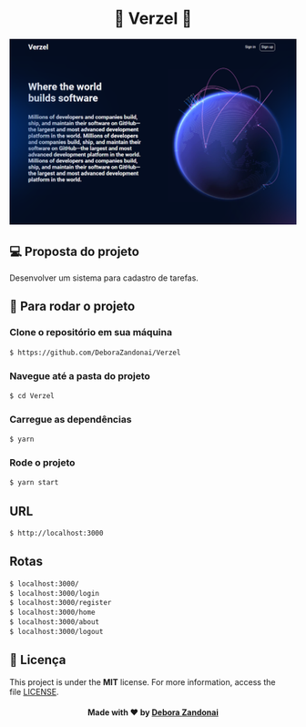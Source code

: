 <h1 align="center">🚀 Verzel 🚀</h1>

![Badge](/github/preview2.png)

## 💻 Proposta do projeto

Desenvolver um sistema para cadastro de tarefas.

<h2>
  📌 Para rodar o projeto
</h2>

### Clone o repositório em sua máquina

```bash
$ https://github.com/DeboraZandonai/Verzel
```

### Navegue até a pasta do projeto

```bash
$ cd Verzel
```

### Carregue as dependências

```bash
$ yarn
```

### Rode o projeto

```bash
$ yarn start
```

## URL

```bash
$ http://localhost:3000
```

## Rotas

```bash
$ localhost:3000/
$ localhost:3000/login
$ localhost:3000/register
$ localhost:3000/home
$ localhost:3000/about
$ localhost:3000/logout
```

## 📝 Licença

This project is under the **MIT** license. For more information, access the file [LICENSE](https://github.com/DeboraZandonai/Verzel/blob/master/LICENSE).

<h4 align=center>Made with ❤️ by <a href="https://www.linkedin.com/in/debora-zandonai-4ab092195/">Debora Zandonai</a></h4>
